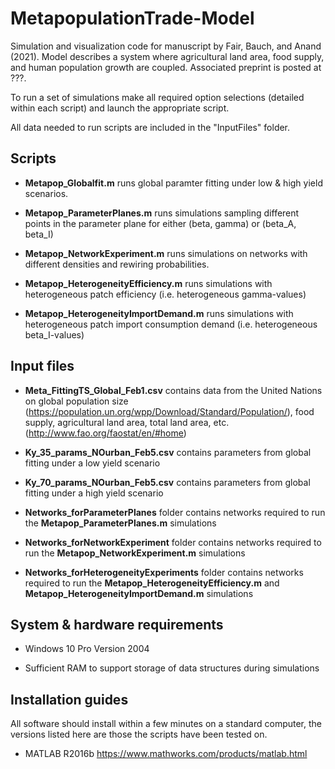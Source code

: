# MetapopulationTrade-Model
Simulation and visualization code for manuscript by Fair, Bauch, and Anand (2021). Model describes a system where agricultural land area, food supply, and human population growth are coupled. Associated preprint is posted at ???.

To run a set of simulations make all required option selections (detailed within each script) and launch the appropriate script.

All data needed to run scripts are included in the "InputFiles" folder.

## Scripts

* **Metapop_Globalfit.m** runs global paramter fitting under low & high yield scenarios.

* **Metapop_ParameterPlanes.m** runs simulations sampling different points in the parameter plane for either (beta, gamma) or (beta_A, beta_I)

* **Metapop_NetworkExperiment.m** runs simulations on networks with different densities and rewiring probabilities.

* **Metapop_HeterogeneityEfficiency.m** runs simulations with heterogeneous patch efficiency (i.e. heterogeneous gamma-values)

* **Metapop_HeterogeneityImportDemand.m** runs simulations with heterogeneous patch import consumption demand (i.e. heterogeneous beta_I-values)


## Input files

* **Meta_FittingTS_Global_Feb1.csv** contains data from the United Nations on global population size (https://population.un.org/wpp/Download/Standard/Population/), food supply, agricultural land area, total land area, etc. (http://www.fao.org/faostat/en/#home)

* **Ky_35_params_NOurban_Feb5.csv** contains parameters from global fitting under a low yield scenario

* **Ky_70_params_NOurban_Feb5.csv** contains parameters from global fitting under a high yield scenario

* **Networks_forParameterPlanes** folder contains networks required to run the **Metapop_ParameterPlanes.m** simulations

* **Networks_forNetworkExperiment** folder contains networks required to run the **Metapop_NetworkExperiment.m** simulations

* **Networks_forHeterogeneityExperiments** folder contains networks required to run the **Metapop_HeterogeneityEfficiency.m** and **Metapop_HeterogeneityImportDemand.m** simulations


## System & hardware requirements

 * Windows 10 Pro Version 2004

 * Sufficient RAM to support storage of data structures during simulations

## Installation guides

All software should install within a few minutes on a standard computer, the versions listed here are those the scripts have been tested on.

 * MATLAB R2016b https://www.mathworks.com/products/matlab.html


